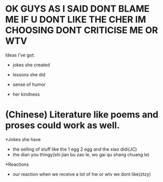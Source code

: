 # OK GUYS AS I SAID DONT BLAME ME IF U DONT LIKE THE CHER IM CHOOSING DONT CRITICISE ME OR WTV

Ideas I've got:

* jokes she created

* lessons she did

* sense of humor

* her kindness

(Chinese) Literature like poems and proses could work as well.
=======
*Jokes she have
- the selling of stuff like the 1 egg 2 egg and the xiao didi(JC)
- the dian you thingy(shi jian bu zao le, wo gai qu shang chuang le)

*Reactions
- our reaction when we receive a lot of hw or wtv we dont like(ztzy)